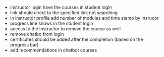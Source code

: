 - instructor login have the courses in student login
- link should direct to the specified link not searching
- in instructor profile add number of modules and time stamp by insrucor
- progress line shows in the student login 
- access to the instructor to remove the course as well
- remove chatbo from login
- certificates should be added after the completion (based on the progress bar)
- add recommendations in chatbot courses 

